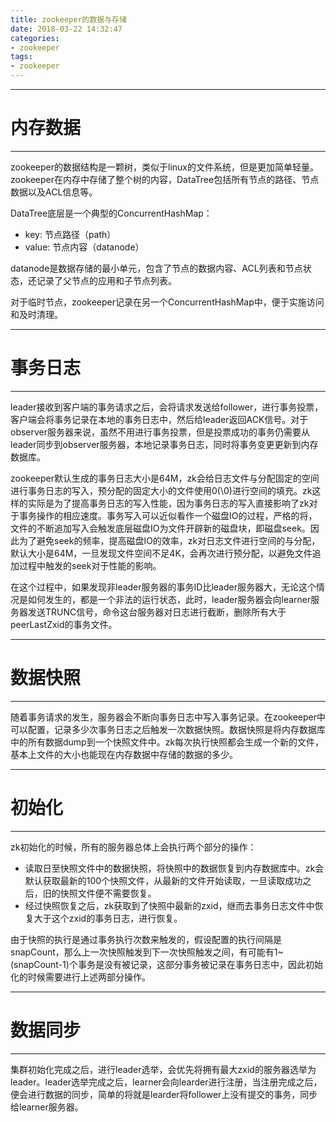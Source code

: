```yaml
---
title: zookeeper的数据与存储
date: 2018-03-22 14:32:47
categories:
- zookeeper
tags:
- zookeeper
---
```


---
# 内存数据
---

zookeeper的数据结构是一颗树，类似于linux的文件系统，但是更加简单轻量。zookeeper在内存中存储了整个树的内容，DataTree包括所有节点的路径、节点数据以及ACL信息等。

DataTree底层是一个典型的ConcurrentHashMap：

- key: 节点路径（path）
- value: 节点内容（datanode）

datanode是数据存储的最小单元，包含了节点的数据内容、ACL列表和节点状态，还记录了父节点的应用和子节点列表。

对于临时节点，zookeeper记录在另一个ConcurrentHashMap中，便于实施访问和及时清理。

---
# 事务日志
---

leader接收到客户端的事务请求之后，会将请求发送给follower，进行事务投票，客户端会将事务记录在本地的事务日志中，然后给leader返回ACK信号。对于observer服务器来说，虽然不用进行事务投票，但是投票成功的事务仍需要从leader同步到observer服务器，本地记录事务日志，同时将事务变更更新到内存数据库。

zookeeper默认生成的事务日志大小是64M，zk会给日志文件与分配固定的空间进行事务日志的写入，预分配的固定大小的文件使用0(\0)进行空间的填充。zk这样的实际是为了提高事务日志的写入性能，因为事务日志的写入直接影响了zk对于事务操作的相应速度。事务写入可以近似看作一个磁盘IO的过程，严格的将，文件的不断追加写入会触发底层磁盘IO为文件开辟新的磁盘块，即磁盘seek。因此为了避免seek的频率，提高磁盘IO的效率，zk对日志文件进行空间的与分配，默认大小是64M，一旦发现文件空间不足4K，会再次进行预分配，以避免文件追加过程中触发的seek对于性能的影响。

在这个过程中，如果发现非leader服务器的事务ID比leader服务器大，无论这个情况是如何发生的，都是一个非法的运行状态，此时，leader服务器会向learner服务器发送TRUNC信号，命令这台服务器对日志进行截断，删除所有大于peerLastZxid的事务文件。

---
# 数据快照
---

随着事务请求的发生，服务器会不断向事务日志中写入事务记录。在zookeeper中可以配置，记录多少次事务日志之后触发一次数据快照。数据快照是将内存数据库中的所有数据dump到一个快照文件中。zk每次执行快照都会生成一个新的文件，基本上文件的大小也能现在内存数据中存储的数据的多少。

---
# 初始化
---

zk初始化的时候，所有的服务器总体上会执行两个部分的操作：

- 读取日至快照文件中的数据快照，将快照中的数据恢复到内存数据库中。zk会默认获取最新的100个快照文件，从最新的文件开始读取，一旦读取成功之后，旧的快照文件便不需要恢复。
- 经过快照恢复之后，zk获取到了快照中最新的zxid，继而去事务日志文件中恢复大于这个zxid的事务日志，进行恢复。

由于快照的执行是通过事务执行次数来触发的，假设配置的执行间隔是snapCount，那么上一次快照触发到下一次快照触发之间，有可能有1~(snapCount-1)个事务是没有被记录，这部分事务被记录在事务日志中，因此初始化的时候需要进行上述两部分操作。

---
# 数据同步
---

集群初始化完成之后，进行leader选举，会优先将拥有最大zxid的服务器选举为leader。leader选举完成之后，learner会向learder进行注册，当注册完成之后，便会进行数据的同步，简单的将就是learder将follower上没有提交的事务，同步给learner服务器。